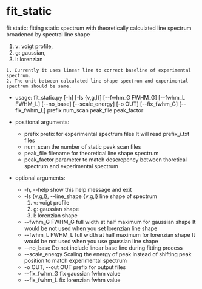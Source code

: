 # fit_static

fit static: fitting static spectrum with theoretically calculated line spectrum
broadened by spectral line shape
1. v: voigt profile,
2. g: gaussian,
3. l: lorenzian

```{Note}
1. Currently it uses linear line to correct baseline of experimental spectrum.
2. The unit between calculated line shape spectrum and experimental spectrum should be same.
```


* usage: fit_static.py 
                       [-h] [-ls {v,g,l}] [--fwhm_G FWHM_G] [--fwhm_L FWHM_L]
                       [--no_base] [--scale_energy] [-o OUT] [--fix_fwhm_G]
                       [--fix_fwhm_L]
                       prefix num_scan peak_file peak_factor



* positional arguments:
  * prefix                prefix for experimental spectrum files It will read
    prefix_i.txt files
  * num_scan              the number of static peak scan files
  * peak_file             filename for theoretical line shape spectrum
  * peak_factor           parameter to match descrepency between thoretical
    spectrum and experimental spectrum

* optional arguments:
  * -h, --help            show this help message and exit
  * -ls {v,g,l}, --line_shape {v,g,l} line shape of spectrum 
    1. v: voigt profile 
    2. g: gaussian shape 
    3. l: lorenzian shape
  * --fwhm_G FWHM_G       full width at half maximum for gaussian shape It would
    be not used when you set lorenzian line shape
  * --fwhm_L FWHM_L       full width at half maximum for lorenzian shape It
    would be not used when you use gaussian line shape
  * --no_base             Do not include linear base line during fitting process
  * --scale_energy        Scaling the energy of peak instead of shifting peak position to
    match experimental spectrum
  * -o OUT, --out OUT     prefix for output files
  * --fix_fwhm_G          fix gaussian fwhm value
  * --fix_fwhm_L          fix lorenzian fwhm value



 

